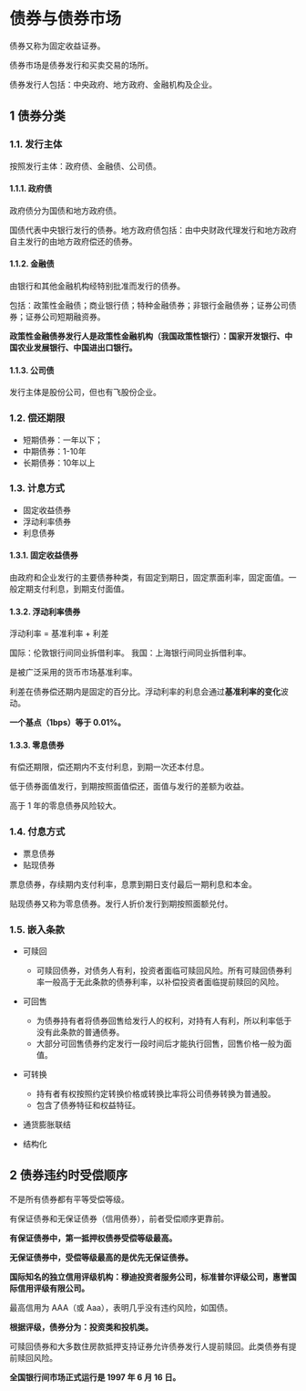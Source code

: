 # 债券与债券市场

债券又称为固定收益证券。

债券市场是债券发行和买卖交易的场所。

债券发行人包括：中央政府、地方政府、金融机构及企业。

## 1 债券分类

### 1.1. 发行主体

按照发行主体：政府债、金融债、公司债。

#### 1.1.1. 政府债

政府债分为国债和地方政府债。

国债代表中央银行发行的债券。地方政府债包括：由中央财政代理发行和地方政府自主发行的由地方政府偿还的债券。

#### 1.1.2. 金融债

由银行和其他金融机构经特别批准而发行的债券。

包括：政策性金融债；商业银行债；特种金融债券；非银行金融债券；证券公司债券；证券公司短期融资券。

**政策性金融债券发行人是政策性金融机构（我国政策性银行）：国家开发银行、中国农业发展银行、中国进出口银行。**

#### 1.1.3. 公司债

发行主体是股份公司，但也有飞股份企业。

### 1.2. 偿还期限

- 短期债券：一年以下；
- 中期债券：1-10年
- 长期债券：10年以上

### 1.3. 计息方式

- 固定收益债券
- 浮动利率债券
- 利息债券

#### 1.3.1. 固定收益债券

由政府和企业发行的主要债券种类，有固定到期日，固定票面利率，固定面值。一般定期支付利息，到期支付面值。

#### 1.3.2. 浮动利率债券

浮动利率 = 基准利率 + 利差

国际：伦敦银行间同业拆借利率。
我国：上海银行间同业拆借利率。

是被广泛采用的货币市场基准利率。

利差在债券偿还期内是固定的百分比。浮动利率的利息会通过**基准利率的变化**波动。

**一个基点（1bps）等于 0.01%。**

#### 1.3.3. 零息债券

有偿还期限，偿还期内不支付利息，到期一次还本付息。

低于债券面值发行，到期按照面值偿还，面值与发行的差额为收益。

高于 1 年的零息债券风险较大。

### 1.4. 付息方式

- 票息债券
- 贴现债券

票息债券，存续期内支付利率，息票到期日支付最后一期利息和本金。

贴现债券又称为零息债券。发行人折价发行到期按照面额兑付。

### 1.5. 嵌入条款

- 可赎回
    - 可赎回债券，对债务人有利，投资者面临可赎回风险。所有可赎回债券利率一般高于无此条款的债券利率，以补偿投资者面临提前赎回的风险。

- 可回售
    - 为债券持有者将债券回售给发行人的权利，对持有人有利，所以利率低于没有此条款的普通债券。
    - 大部分可回售债券约定发行一段时间后才能执行回售，回售价格一般为面值。

- 可转换
    - 持有者有权按照约定转换价格或转换比率将公司债券转换为普通股。
    - 包含了债券特征和权益特征。

- 通货膨胀联结
- 结构化


## 2 债券违约时受偿顺序

不是所有债券都有平等受偿等级。

有保证债券和无保证债券（信用债券），前者受偿顺序更靠前。

**有保证债券中，第一抵押权债券受偿等级最高。**

**无保证债券中，受偿等级最高的是优先无保证债券。**

**国际知名的独立信用评级机构：穆迪投资者服务公司，标准普尔评级公司，惠誉国际信用评级有限公司。**

最高信用为 AAA（或 Aaa），表明几乎没有违约风险，如国债。

**根据评级，债券分为：投资类和投机类。**

可赎回债券和大多数住房款抵押支持证券允许债券发行人提前赎回。此类债券有提前赎回风险。

**全国银行间市场正式运行是 1997 年 6 月 16 日。**

